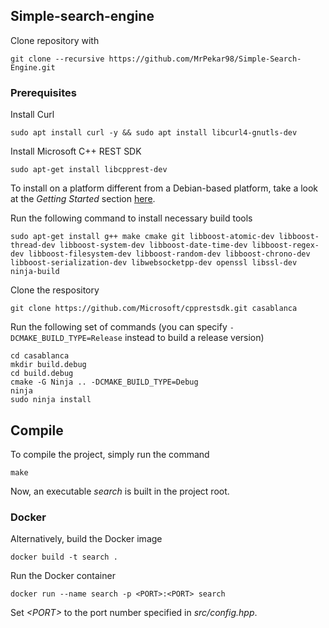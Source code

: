 ## Simple-search-engine

Clone repository with 

`git clone --recursive https://github.com/MrPekar98/Simple-Search-Engine.git`

### Prerequisites

Install Curl

```sudo apt install curl -y && sudo apt install libcurl4-gnutls-dev```

Install Microsoft C++ REST SDK

```
sudo apt-get install libcpprest-dev
```

To install on a platform different from a Debian-based platform, take a look at the _Getting Started_ section <a href="https://github.com/microsoft/cpprestsdk/blob/master/README.md">here</a>.

Run the following command to install necessary build tools

```
sudo apt-get install g++ make cmake git libboost-atomic-dev libboost-thread-dev libboost-system-dev libboost-date-time-dev libboost-regex-dev libboost-filesystem-dev libboost-random-dev libboost-chrono-dev libboost-serialization-dev libwebsocketpp-dev openssl libssl-dev ninja-build
```

Clone the respository

```
git clone https://github.com/Microsoft/cpprestsdk.git casablanca
```

Run the following set of commands (you can specify `-DCMAKE_BUILD_TYPE=Release` instead to build a release version)

```
cd casablanca
mkdir build.debug
cd build.debug
cmake -G Ninja .. -DCMAKE_BUILD_TYPE=Debug
ninja
sudo ninja install
```

## Compile

To compile the project, simply run the command

```
make
```

Now, an executable _search_ is built in the project root.

### Docker

Alternatively, build the Docker image

```
docker build -t search .
```

Run the Docker container

```
docker run --name search -p <PORT>:<PORT> search
```

Set _\<PORT\>_ to the port number specified in _src/config.hpp_.